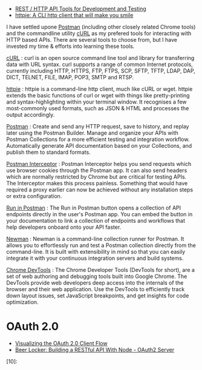 * [REST / HTTP API Tools for Development and Testing](http://fcfeibel.com/blog/2013/05/07/rest-http-api-tools-for-development-and-testing/)
* [httpie: A CLI http client that will make you smile](http://radek.io/2015/10/20/httpie/)

I have settled upone [Postman][01] (including other closely related Chrome tools)
and the commandline utility [cURL][03] as my prefered tools for interacting with HTTP based APIs.
There are several tools to choose from, but I have invested my time & efforts into learning these tools.

[cURL](https://curl.haxx.se/)
:   curl is an open source command line tool and library for transferring data with URL syntax.
    curl supports a range of common Internet protocols,
    currently including HTTP, HTTPS, FTP, FTPS, SCP, SFTP, TFTP, LDAP, DAP,
    DICT, TELNET, FILE, IMAP, POP3, SMTP and RTSP.

[httpie]()
:   httpie is a command-line http client, much like cURL or wget.
    httpie extends the basic functions of curl or wget with things like
    pretty-printing and syntax-highlighting within your terminal window.
    It recognises a few most-commonly used formats, such as JSON & HTML
    and processes the output accordingly.

[Postman](http://www.getpostman.com/)
:   Create and send any HTTP request, save to history, and replay later using the Postman Builder.
    Manage and organize your APIs with Postman Collections for a more efficient testing and integration workflow.
    Automatically generate API documentation based on your Collections, and publish them to standard formats.

[Postman Interceptor](https://chrome.google.com/webstore/detail/postman-interceptor/aicmkgpgakddgnaphhhpliifpcfhicfo/)
:   Postman Interceptor helps you send requests which use browser cookies through the Postman app.
    It can also send headers which are normally restricted by Chrome but are critical for testing APIs.
    The Interceptor makes this process painless.
    Something that would have required a proxy earlier can now be achieved without
    any installation steps or extra configuration.

[Run in Postman](http://www.getpostman.com/docs/run_button)
:  The Run in Postman button opens a collection of API endpoints directly in the user's Postman app.
    You can embed the button in your documentation to link a collection of endpoints
    and workflows that help developers onboard onto your API faster.

[Newman](https://www.npmjs.com/package/newman)
:   Newman is a command-line collection runner for Postman.
    It allows you to effortlessly run and test a Postman collection directly from the command-line.
    It is built with extensibility in mind so that you can easily integrate it
    with your continuous integration servers and build systems.

[Chrome DevTools](https://developer.chrome.com/devtools)
:   The Chrome Developer Tools (DevTools for short), are a set of web authoring
    and debugging tools built into Google Chrome.
    The DevTools provide web developers deep access into the internals of the browser
    and their web application.
    Use the DevTools to efficiently track down layout issues, set JavaScript breakpoints,
    and get insights for code optimization.

# OAuth 2.0
* [Visualizing the OAuth 2.0 Client Flow](http://techblog.constantcontact.com/api/visualizing-the-oauth-2-0-client-flow/)
* [Beer Locker: Building a RESTful API With Node - OAuth2 Server](http://scottksmith.com/blog/2014/07/02/beer-locker-building-a-restful-api-with-node-oauth2-server/)


[01]:https://www.getpostman.com/docs/introduction
[02]:https://curl.haxx.se/
[03]:http://linux.die.net/man/1/curl
[04]:
[05]:
[06]:
[07]:
[08]:
[09]:
[10]:


